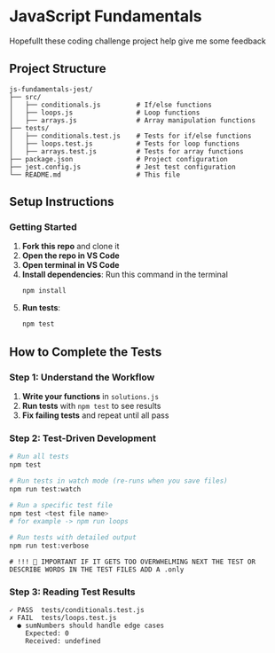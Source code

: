 # JavaScript Fundamentals

Hopefullt these coding challenge project help give me some feedback

## Project Structure

```
js-fundamentals-jest/
├── src/
│   ├── conditionals.js         # If/else functions
│   ├── loops.js                # Loop functions
│   ├── arrays.js               # Array manipulation functions
├── tests/
│   ├── conditionals.test.js    # Tests for if/else functions
│   ├── loops.test.js           # Tests for loop functions
│   ├── arrays.test.js          # Tests for array functions
├── package.json                # Project configuration
├── jest.config.js              # Jest test configuration
└── README.md                   # This file
```

## Setup Instructions

### Getting Started

1. **Fork this repo** and clone it
2. **Open the repo in VS Code**
3. **Open terminal in VS Code**
4. **Install dependencies**: Run this command in the terminal
   ```bash
   npm install
   ```
5. **Run tests**:
   ```bash
   npm test
   ```

## How to Complete the Tests

### Step 1: Understand the Workflow

1. **Write your functions** in `solutions.js`
2. **Run tests** with `npm test` to see results
3. **Fix failing tests** and repeat until all pass

### Step 2: Test-Driven Development

```bash
# Run all tests
npm test

# Run tests in watch mode (re-runs when you save files)
npm run test:watch

# Run a specific test file
npm test <test file name>
# for example -> npm run loops

# Run tests with detailed output
npm run test:verbose
```

```
# !!! 🚨 IMPORTANT IF IT GETS TOO OVERWHELMING NEXT THE TEST OR DESCRIBE WORDS IN THE TEST FILES ADD A .only
```

### Step 3: Reading Test Results

```
✓ PASS  tests/conditionals.test.js
✗ FAIL  tests/loops.test.js
  ● sumNumbers should handle edge cases
    Expected: 0
    Received: undefined
```
